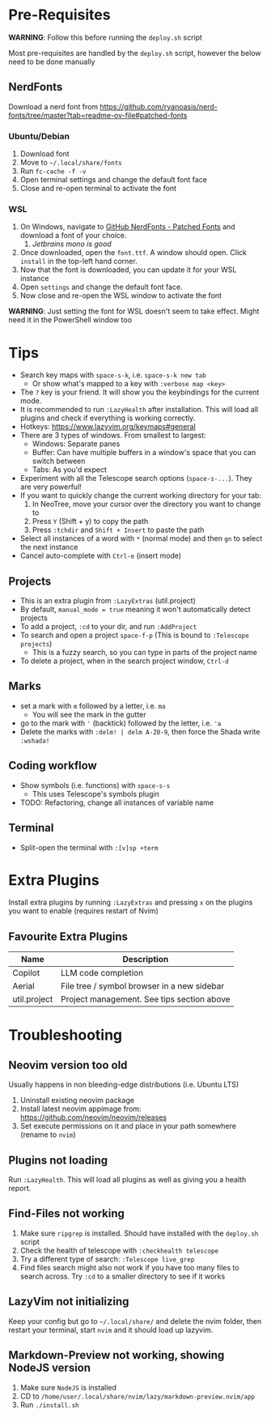 # Pre-Requisites

**WARNING**: Follow this before running the `deploy.sh` script

Most pre-requisites are handled by the `deploy.sh` script, however the below need to be done manually

## NerdFonts

Download a nerd font from <https://github.com/ryanoasis/nerd-fonts/tree/master?tab=readme-ov-file#patched-fonts>

### Ubuntu/Debian

1. Download font
2. Move to `~/.local/share/fonts`
3. Run `fc-cache -f -v`
4. Open terminal settings and change the default font face
5. Close and re-open terminal to activate the font

### WSL

1. On Windows, navigate to [GitHub NerdFonts - Patched Fonts](https://github.com/ryanoasis/nerd-fonts/tree/master?tab=readme-ov-file#patched-fonts ) and download a font of your choice.
    1. _Jetbrains mono is good_
2. Once downloaded, open the `font.ttf`. A window should open. Click `install` in the top-left hand corner.
3. Now that the font is downloaded, you can update it for your WSL instance
4. Open `settings` and change the default font face.
5. Now close and re-open the WSL window to activate the font

**WARNING**: Just setting the font for WSL doesn't seem to take effect. Might need it in the PowerShell window too

# Tips

- Search key maps with `space-s-k`, i.e. `space-s-k new tab`
  - Or show what's mapped to a key with `:verbose map <key>`
- The `?` key is your friend. It will show you the keybindings for the current mode.
- It is recommended to run `:LazyHealth` after installation. This will load all plugins and check if everything is working correctly.
- Hotkeys: <https://www.lazyvim.org/keymaps#general>
- There are 3 types of windows. From smallest to largest:
  - Windows: Separate panes
  - Buffer: Can have multiple buffers in a window's space that you can switch between
  - Tabs: As you'd expect
- Experiment with all the Telescope search options (`space-s-...`). They are very powerful!
- If you want to quickly change the current working directory for your tab:
  1. In NeoTree, move your cursor over the directory you want to change to
  2. Press `Y` (Shift + y) to copy the path
  3. Press `:tchdir` and `Shift + Insert` to paste the path
- Select all instances of a word with `*` (normal mode) and then `gn` to select the next instance
- Cancel auto-complete with `Ctrl-e` (insert mode)

## Projects

- This is an extra plugin from `:LazyExtras` (util.project)
- By default, `manual_mode = true` meaning it won't automatically detect projects
- To add a project, `:cd` to your dir, and run `:AddProject`
- To search and open a project `space-f-p` (This is bound to `:Telescope projects`)
  - This is a fuzzy search, so you can type in parts of the project name
- To delete a project, when in the search project window, `Ctrl-d`

## Marks

- set a mark with `m` followed by a letter, i.e. `ma`
  - You will see the mark in the gutter
- go to the mark with `'` (backtick) followed by the letter, i.e. `'a`
- Delete the marks with `:delm! | delm A-Z0-9`, then force the Shada write `:wshada!`

## Coding workflow

- Show symbols (i.e. functions) with `space-s-s`
  - This uses Telescope's symbols plugin
- TODO: Refactoring, change all instances of variable name

## Terminal

- Split-open the terminal with `:[v]sp +term`

# Extra Plugins

Install extra plugins by running `:LazyExtras` and pressing `x` on the plugins you want to enable (requires restart of Nvim)

## Favourite Extra Plugins

|Name | Description |
|---|---|
|Copilot | LLM code completion |
|Aerial | File tree / symbol browser in a new sidebar |
|util.project  | Project management. See tips section above |


# Troubleshooting

## Neovim version too old

Usually happens in non bleeding-edge distributions (i.e. Ubuntu LTS)

1. Uninstall existing neovim package
2. Install latest neovim appimage from: <https://github.com/neovim/neovim/releases>
3. Set execute permissions on it and place in your path somewhere (rename to `nvim`)

## Plugins not loading

Run `:LazyHealth`. This will load all plugins as well as giving you a health report.

## Find-Files not working

1. Make sure `ripgrep` is installed. Should have installed with the `deploy.sh` script
2. Check the health of telescope with `:checkhealth telescope`
3. Try a different type of search: `:Telescope live_grep`
4. Find files search might also not work if you have too many files to search across. Try `:cd` to a smaller directory to see if it works

## LazyVim not initializing

Keep your config but go to `~/.local/share/` and delete the nvim folder, then restart your terminal, start `nvim` and it should load up lazyvim.

## Markdown-Preview not working, showing NodeJS version

1. Make sure `NodeJS` is installed
2. CD to `/home/user/.local/share/nvim/lazy/markdown-preview.nvim/app`
3. Run `./install.sh`
